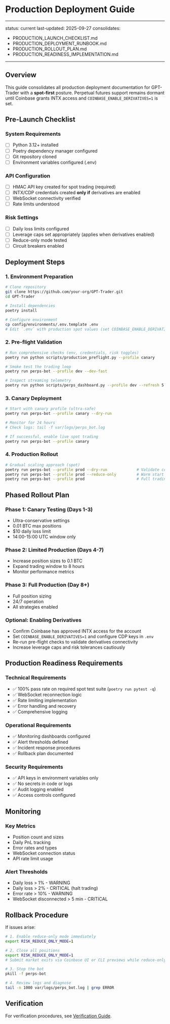 # Production Deployment Guide

---
status: current
last-updated: 2025-09-27
consolidates:
  - PRODUCTION_LAUNCH_CHECKLIST.md
  - PRODUCTION_DEPLOYMENT_RUNBOOK.md
  - PRODUCTION_ROLLOUT_PLAN.md
  - PRODUCTION_READINESS_IMPLEMENTATION.md
---

## Overview

This guide consolidates all production deployment documentation for GPT-Trader with a **spot-first** posture. Perpetual futures support remains dormant until Coinbase grants INTX access and `COINBASE_ENABLE_DERIVATIVES=1` is set.

## Pre-Launch Checklist

### System Requirements
- [ ] Python 3.12+ installed
- [ ] Poetry dependency manager configured
- [ ] Git repository cloned
- [ ] Environment variables configured (.env)

### API Configuration
- [ ] HMAC API key created for spot trading (required)
- [ ] INTX/CDP credentials created **only if** derivatives are enabled
- [ ] WebSocket connectivity verified
- [ ] Rate limits understood

### Risk Settings
- [ ] Daily loss limits configured
- [ ] Leverage caps set appropriately (applies when derivatives enabled)
- [ ] Reduce-only mode tested
- [ ] Circuit breakers enabled

## Deployment Steps

### 1. Environment Preparation
```bash
# Clone repository
git clone https://github.com/your-org/GPT-Trader.git
cd GPT-Trader

# Install dependencies
poetry install

# Configure environment
cp config/environments/.env.template .env
# Edit `.env` with production spot values (set COINBASE_ENABLE_DERIVATIVES=0 unless INTX approved)
```

### 2. Pre-flight Validation
```bash
# Run comprehensive checks (env, credentials, risk toggles)
poetry run python scripts/production_preflight.py --profile canary

# Smoke test the trading loop
poetry run perps-bot --profile dev --dev-fast

# Inspect streaming telemetry
poetry run python scripts/perps_dashboard.py --profile dev --refresh 5 --window-min 5
```

### 3. Canary Deployment
```bash
# Start with canary profile (ultra-safe)
poetry run perps-bot --profile canary --dry-run

# Monitor for 24 hours
# Check logs: tail -f var/logs/perps_bot.log

# If successful, enable live spot trading
poetry run perps-bot --profile canary
```

### 4. Production Rollout
```bash
# Gradual scaling approach (spot)
poetry run perps-bot --profile prod --dry-run             # Validate config under prod settings
poetry run perps-bot --profile prod --reduce-only         # Warm start with exits only
poetry run perps-bot --profile prod                       # Full trading once stable
```

## Phased Rollout Plan

### Phase 1: Canary Testing (Days 1-3)
- Ultra-conservative settings
- 0.01 BTC max positions
- $10 daily loss limit
- 14:00-15:00 UTC window only

### Phase 2: Limited Production (Days 4-7)
- Increase position sizes to 0.1 BTC
- Expand trading window to 8 hours
- Monitor performance metrics

### Phase 3: Full Production (Day 8+)
- Full position sizing
- 24/7 operation
- All strategies enabled

### Optional: Enabling Derivatives
- Confirm Coinbase has approved INTX access for the account
- Set `COINBASE_ENABLE_DERIVATIVES=1` and configure CDP keys in `.env`
- Re-run pre-flight checks to validate derivatives connectivity
- Increase leverage caps and risk tolerances cautiously

## Production Readiness Requirements

### Technical Requirements
- ✅ 100% pass rate on required spot test suite (`poetry run pytest -q`)
- ✅ WebSocket reconnection logic
- ✅ Rate limiting implementation
- ✅ Error handling and recovery
- ✅ Comprehensive logging

### Operational Requirements
- ✅ Monitoring dashboards configured
- ✅ Alert thresholds defined
- ✅ Incident response procedures
- ✅ Rollback plan documented

### Security Requirements
- ✅ API keys in environment variables only
- ✅ No secrets in code or logs
- ✅ Audit logging enabled
- ✅ Access controls configured

## Monitoring

### Key Metrics
- Position count and sizes
- Daily PnL tracking
- Error rates and types
- WebSocket connection status
- API rate limit usage

### Alert Thresholds
- Daily loss > 1% - WARNING
- Daily loss > 2% - CRITICAL (halt trading)
- Error rate > 10% - WARNING
- WebSocket disconnected > 5 min - CRITICAL

## Rollback Procedure

If issues arise:
```bash
# 1. Enable reduce-only mode immediately
export RISK_REDUCE_ONLY_MODE=1

# 2. Close all positions
export RISK_REDUCE_ONLY_MODE=1
# Submit market exits via Coinbase UI or CLI previews while reduce-only is active.

# 3. Stop the bot
pkill -f perps-bot

# 4. Review logs and diagnose
tail -n 1000 var/logs/perps_bot.log | grep ERROR
```

## Verification

For verification procedures, see [Verification Guide](verification.md).
